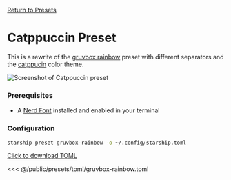 [Return to Presets](./#catppuccin)

# Catppuccin Preset

This is a rewrite of the [gruvbox rainbow](./gruvbox-rainbow.md) preset with different separators and the [catppucin](https://github.com/catppuccin/catppuccin) color theme.

![Screenshot of Catppuccin preset](/presets/img/catppuccin.png)


### Prerequisites

- A [Nerd Font](https://www.nerdfonts.com/) installed and enabled in your terminal

### Configuration

```sh
starship preset gruvbox-rainbow -o ~/.config/starship.toml
```

[Click to download TOML](/presets/toml/gruvbox-rainbow.toml)

<<< @/public/presets/toml/gruvbox-rainbow.toml
